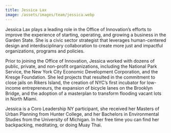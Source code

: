 ```yaml
---
title: Jessica Lax
image: /assets/images/team/jessica.webp
---
```


Jessica Lax plays a leading role in the Office of Innovation’s efforts to improve the experience of starting, operating, and growing a business in the Garden State. She is a civic sector strategist that leverages human-centered design and interdisciplinary collaboration to create more just and impactful organizations, programs and policies.

Prior to joining the Office of Innovation, Jessica worked with dozens of public, private, and non-profit organizations, including the National Park Service, the New York City Economic Development Corporation, and the Kresge Foundation. She led projects that resulted in the commitment to close jails on Rikers Island, the creation of NYC’s first incubator for low-income entrepreneurs, the expansion of bicycle lanes on the Brooklyn Bridge, and the adoption of a masterplan to transform flooding vacant lots in North Miami.

Jessica is a Coro Leadership NY participant, she received her Masters of Urban Planning from Hunter College, and her Bachelors in Environmental Studies from the University of Michigan. In her free time you can find her backpacking, meditating, or doing Muay Thai.

